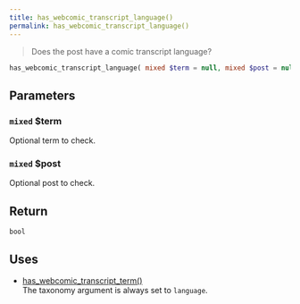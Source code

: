 ```yaml
---
title: has_webcomic_transcript_language()
permalink: has_webcomic_transcript_language()
---
```


> Does the post have a comic transcript language?

```php
has_webcomic_transcript_language( mixed $term = null, mixed $post = null ) : bool
```

## Parameters

### `mixed` $term
Optional term to check.

### `mixed` $post
Optional post to check.

## Return

`bool`

## Uses
- [has_webcomic_transcript_term()](has_webcomic_transcript_term())  
The taxonomy argument is always set to
`language`.
